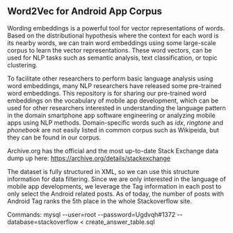 ## Word2Vec for Android App Corpus

Wording embeddings is a powerful tool for vector representations of words. Based on the distributional hypothesis where the context for each word is its nearby words, we can train word embeddings using some large-scale corpus to learn the vector representations. These word vectors, can be used for NLP tasks such as semantic analysis, text classification, or topic clustering.

To facilitate other researchers to perform basic language analysis using word embeddings, many NLP researchers have released some pre-trained word embeddings. This repository is for sharing our pre-trained word embeddings on the vocabulary of mobile app development, which can be used for other researchers interested in understanding the language pattern in the domain smartphone app software engineering or analyzing mobile apps using NLP methods.  Domain-specific words such as _idx_, _ringtone_ and _phonebook_ are not easily listed in common corpus such as Wikipeida, but they can be found in our corpus. 

Archive.org has the official and the most up-to-date Stack Exchange data dump up here:
https://archive.org/details/stackexchange

The dataset is fully structured in XML, so we can use this structure information for data filtering. Since we are only interested in the language of mobile app developments, we leverage the Tag information in each post to only select the Android related posts. As of today, the number of posts with Android Tag ranks the 5th place in the whole Stackoverflow site. 

Commands:
mysql --user=root --password=Ugdvqh#1372 --database=stackoverflow < create_answer_table.sql


